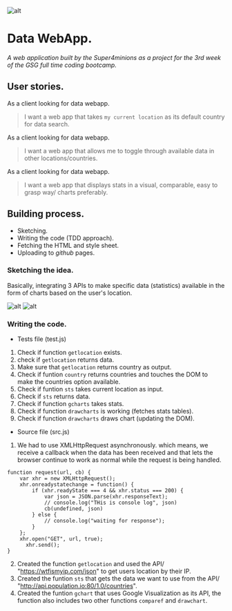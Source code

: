 ![alt](https://s8.postimg.org/wojealcnp/logo1.jpg)
# Data WebApp.
*A web application built by the Super4minions as a project for the 3rd week of the GSG full time coding bootcamp.*

## User stories.
  As a client looking for data webapp.
> I want a web app that takes ```my current location``` as its default 
>  country for data search.

As a client looking for data webapp.
> I want a web app that allows me to toggle through available
> data in other locations/countries.

As a client looking for data webapp.
> I want a web app that displays stats in a visual, comparable, easy to  
> grasp way/ charts preferably.

## Building process. 

  - Sketching.
  - Writing the code (TDD approach).
  - Fetching the HTML and style sheet.
  - Uploading to *github* pages.
### Sketching the idea.
Basically, integrating 3 APIs to make specific data (statistics) available in the form of charts based on the user's location.

![alt](https://s15.postimg.org/8cq7p8xqz/Sk1.jpg)
![alt](https://s13.postimg.org/ld0uklpev/Sk2.jpg)

### Writing the code.

  - Tests file (test.js)
  
  1. Check if function ```getlocation``` exists.
  2. check if ```getlocation``` returns data.
  3. Make sure that ```getlocation``` returns country as output.
  4. Check if funtion ```country``` returns countries and touches the DOM
  to make the countries option available.
  5. Check if funtion ```sts``` takes current location as input.
  6. Check if ```sts``` returns data.
  7. Check if function ```gcharts``` takes stats.
  8. Check if function ```drawcharts``` is working (fetches stats tables).
  9. Check if function ```drawcharts``` draws chart (updating the DOM).
  
  - Source file (src.js)
  
  1. We had to use XMLHttpRequest asynchronously.  which means, we receive a callback when the data has been received and that lets the browser continue to work as normal while the request is being handled.
  
```JS
function request(url, cb) {
    var xhr = new XMLHttpRequest();
    xhr.onreadystatechange = function() {
        if (xhr.readyState === 4 && xhr.status === 200) {
            var json = JSON.parse(xhr.responseText);
            // console.log("THis is console log", json)
            cb(undefined, json)
        } else {
            // console.log("waiting for response");
        }
    };
    xhr.open("GET", url, true);
      xhr.send();
}
```

  2. Created the function ```getlocation``` and used the API/ "https://wtfismyip.com/json" to get users location by their IP.
  3. Created the funtion ```sts``` that gets the data we want to use from the API/ "http://api.population.io:80/1.0/countries".
  4. Created the funtion ```gchart``` that uses Google Visualization as its API,
  the function also includes two other functions ```comparef``` and ```drawchart```.
